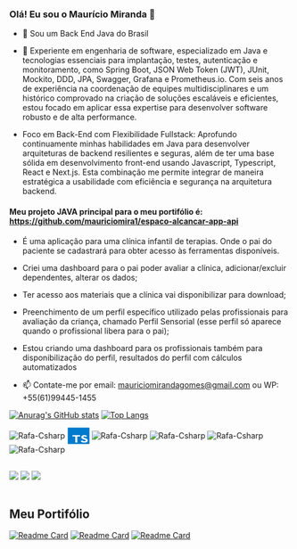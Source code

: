 ### Olá! Eu sou o Maurício Miranda  👋 


- 🔭 Sou um Back End Java do Brasil

- 🌱 Experiente em engenharia de software, especializado em Java e tecnologias essenciais para implantação, testes, autenticação e monitoramento, como Spring Boot, JSON Web Token (JWT), JUnit, Mockito, DDD, JPA, Swagger, Grafana e Prometheus.io. Com seis anos de experiência na coordenação de equipes multidisciplinares e um histórico comprovado na criação de soluções escaláveis e eficientes, estou focado em aplicar essa expertise para desenvolver software robusto e de alta performance.

- Foco em Back-End com Flexibilidade Fullstack: Aprofundo continuamente minhas habilidades em Java para desenvolver arquiteturas de backend resilientes e seguras, além de ter uma base sólida em desenvolvimento front-end usando Javascript, Typescript, React e Next.js. Esta combinação me permite integrar de maneira estratégica a usabilidade com eficiência e segurança na arquitetura backend.

#### Meu projeto JAVA principal para o meu portifólio é: https://github.com/mauriciomira1/espaco-alcancar-app-api
- É uma aplicação para uma clínica infantil de terapias. Onde o pai do paciente se cadastrará para obter acesso às ferramentas disponíveis.
- Criei uma dashboard para o pai poder avaliar a clínica, adicionar/excluir dependentes, alterar os dados;
- Ter acesso aos materiais que a clínica vai disponibilizar para download;
- Preenchimento de um perfil específico utilizado pelas profissionais para avaliação da criança, chamado Perfil Sensorial (esse perfil só aparece quando o profissional libera para o pai);
- Estou criando uma dashboard para os profissionais também para disponibilização do perfil, resultados do perfil com cálculos automatizados

  
- 📫 Contate-me por email: mauriciomirandagomes@gmail.com ou WP: +55(61)99445-1455


[![Anurag's GitHub stats](https://github-readme-stats.vercel.app/api?username=mauriciomira1&show_icons=true&theme=dracula&line_height=20)](https://github.com/mauriciomira1)
[![Top Langs](https://github-readme-stats.vercel.app/api/top-langs/?username=mauriciomira1&layout=compact&show_icons=true&theme=dracula)](https://github.com/mauriciomira1)

<div style="display: inline_block">
  <img align="center" alt="Rafa-Csharp" height="30" width="40" src="https://icongr.am/devicon/java-original.svg?size=128&color=currentColor">
  <img align="center" alt="Rafa-Ts" height="30" width="40" src="https://raw.githubusercontent.com/devicons/devicon/master/icons/typescript/typescript-plain.svg">
  <img align="center" alt="Rafa-Csharp" height="30" width="40" src="https://raw.githubusercontent.com/jmnote/z-icons/master/svg/git.svg">
  <img align="center" alt="Rafa-Csharp" height="30" width="40" src="https://cdn.jsdelivr.net/gh/devicons/devicon/icons/nodejs/nodejs-original.svg">
  <img align="center" alt="Rafa-Csharp" height="30" width="40" src="https://cdn.jsdelivr.net/gh/devicons/devicon/icons/postgresql/postgresql-original.svg">
  
  <img align="center" alt="Rafa-Csharp" height="30" width="40" src="https://cdn.jsdelivr.net/gh/devicons/devicon/icons/mongodb/mongodb-original.svg">
</div>

##

<div> 
    <a href="https://instagram.com/mauriciomira1" target="_blank"><img src="https://img.shields.io/badge/-Instagram-%23E4405F?style=for-the-badge&logo=instagram&logoColor=white" target="_blank"></a>
  <a href = "mailto:mauriciomirandagomes@gmail.com"><img src="https://img.shields.io/badge/-Gmail-%23333?style=for-the-badge&logo=gmail&logoColor=white" target="_blank"></a>
  <a href="https://www.linkedin.com/in/mmirandag/" target="_blank"><img src="https://img.shields.io/badge/-LinkedIn-%230077B5?style=for-the-badge&logo=linkedin&logoColor=white" target="_blank"></a> 
</div>
<br/>
<h2>Meu Portifólio</h2>

[![Readme Card](https://github-readme-stats.vercel.app/api/pin/?username=mauriciomira1&repo=espaco-alcancar-app-api)](https://github.com/mauriciomira1/espaco-alcancar-app-api)
[![Readme Card](https://github-readme-stats.vercel.app/api/pin/?username=mauriciomira1&repo=espaco-alcancar-v3)](https://github.com/mauriciomira1/espaco-alcancar-v3)
[![Readme Card](https://github-readme-stats.vercel.app/api/pin/?username=mauriciomira1&repo=MissaCifras)](https://github.com/mauriciomira1/MissaCifras3.0)


